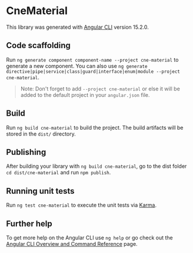 # CneMaterial

This library was generated with [Angular CLI](https://github.com/angular/angular-cli) version 15.2.0.

## Code scaffolding

Run `ng generate component component-name --project cne-material` to generate a new component. You can also use `ng generate directive|pipe|service|class|guard|interface|enum|module --project cne-material`.
> Note: Don't forget to add `--project cne-material` or else it will be added to the default project in your `angular.json` file. 

## Build

Run `ng build cne-material` to build the project. The build artifacts will be stored in the `dist/` directory.

## Publishing

After building your library with `ng build cne-material`, go to the dist folder `cd dist/cne-material` and run `npm publish`.

## Running unit tests

Run `ng test cne-material` to execute the unit tests via [Karma](https://karma-runner.github.io).

## Further help

To get more help on the Angular CLI use `ng help` or go check out the [Angular CLI Overview and Command Reference](https://angular.io/cli) page.
